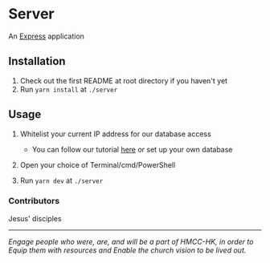 # Server

An [Express](https://expressjs.com/) application

## Installation

1. Check out the first README at root directory if you haven't yet
2. Run `yarn install` at `./server`

## Usage

1.  Whitelist your current IP address for our database access

    - You can follow our tutorial [here](https://t3ch.super.site/guides/mongodb-setup-guide) or set up your own database

2.  Open your choice of Terminal/cmd/PowerShell
3.  Run `yarn dev` at `./server`

### Contributors

Jesus' disciples

---

_Engage people who were, are, and will be a part of HMCC-HK, in order to Equip them with resources and Enable the church vision to be lived out._
